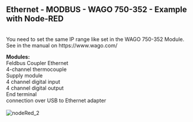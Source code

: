 <h2>Ethernet - MODBUS - WAGO 750-352 - Example with Node-RED</h2>
</br>
You need to set the same IP range like set in the WAGO 750-352 Module.
See in the manual on https://www.wago.com/

<b>Modules: </b>
</br>
Feldbus Coupler Ethernet </br>
4-channel thermocouple</br> 
Supply module </br>
4 channel digital input </br>
4 channel digital output </br>
End terminal </br>
connection over USB to Ethernet adapter </br>
</br>
![nodeRed_2](https://user-images.githubusercontent.com/36192933/55282880-e5881a00-534d-11e9-9bf3-04f12628d9fd.png)
